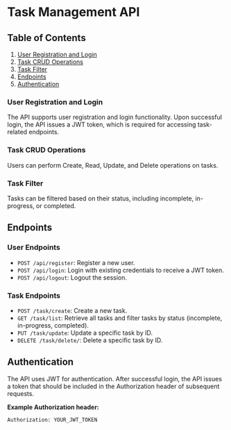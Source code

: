 # Task Management API

## Table of Contents

1. [User Registration and Login](#user-registration-and-login)
2. [Task CRUD Operations](#task-crud-operations)
3. [Task Filter](#task-filter)
4. [Endpoints](#endpoints)
5. [Authentication](#authentication)

### User Registration and Login

The API supports user registration and login functionality. Upon successful login, the API issues a JWT token, which is required for accessing task-related endpoints.

### Task CRUD Operations

Users can perform Create, Read, Update, and Delete operations on tasks.

### Task Filter

Tasks can be filtered based on their status, including incomplete, in-progress, or completed.

## Endpoints

### User Endpoints

- `POST /api/register`: Register a new user.
- `POST /api/login`: Login with existing credentials to receive a JWT token.
- `POST /api/logout`: Logout the session.

### Task Endpoints

- `POST /task/create`: Create a new task.
- `GET /task/list`: Retrieve all tasks and filter tasks by status (incomplete, in-progress, completed).
- `PUT /task/update`: Update a specific task by ID.
- `DELETE /task/delete/`: Delete a specific task by ID.

## Authentication

The API uses JWT for authentication. After successful login, the API issues a token that should be included in the Authorization header of subsequent requests.

**Example Authorization header:**

`Authorization: YOUR_JWT_TOKEN`
